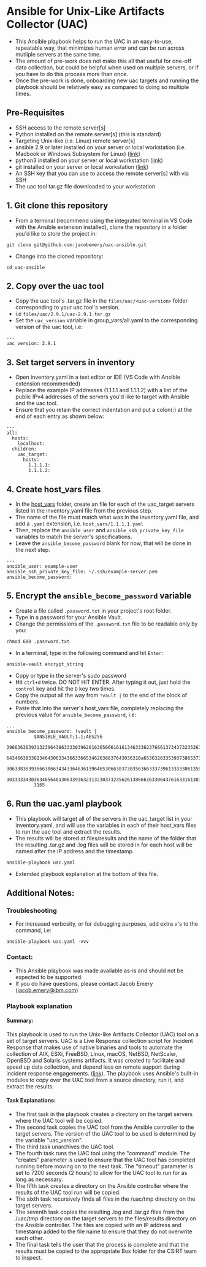 # Ansible for Unix-Like Artifacts Collector (UAC)
* This Ansible playbook helps to run the UAC in an easy-to-use, repeatable way, that minimizes human error and can be run across mutliple servers at the same time.
* The amount of pre-work does not make this all that useful for one-off data collection, but could be helpful when used on multiple servers, or if you have to do this process more than once.
* Once the pre-work is done, onboarding new uac targets and running the playbook should be relatively easy as compared to doing so multiple times.

## Pre-Requisites
* SSH access to the remote server[s]
* Python installed on the remote server[s] (this is standard)
* Targeting Unix-like (i.e. Linux) remote server[s]
* ansible 2.9 or later installed on your server or local workstation (i.e. Macbook or Windows Subsystem for Linux) ([link](https://docs.ansible.com/ansible/latest/installation_guide/intro_installation.html#pipx-install))
* python3 installed on your server or local workstation ([link](https://www.python.org/downloads/))
* git installed on your server or local workstation ([link](https://git-scm.com/book/en/v2/Getting-Started-Installing-Git))
* An SSH key that you can use to access the remote server[s] with via SSH
* The uac tool tar.gz file downloaded to your workstation

## 1. Git clone this repository
* From a terminal (recommend using the integrated terminal in VS Code with the Ansible extension installed), clone the repository in a folder you'd like to store the project in:
```
git clone git@github.com:jacobemery/uac-ansible.git
```
* Change into the cloned repository:
```
cd uac-ansible
```
## 2. Copy over the uac tool
* Copy the uac tool's .tar.gz file in the `files/uac/<uac-version>` folder corresponding to your uac tool's version.
* i.e `files/uac/2.9.1/uac-2.9.1.tar.gz`
* Set the `uac_version` variable in group_vars/all.yaml to the corresponding version of the uac tool, i.e:
```
---
uac_version: 2.9.1
```

## 3. Set target servers in inventory
* Open inventory.yaml in a text editor or IDE (VS Code with Ansible extension recommended)
* Replace the example IP addresses (1.1.1.1 and 1.1.1.2) with a list of the public IPv4 addresses of the servers you'd like to target with Ansible and the uac tool. 
* Ensure that you retain the correct indentation and put a colon(:) at the end of each entry as shown below:
```
---
all:
  hosts:
    localhost:
  children:
    uac_target:
      hosts:
        1.1.1.1:
        1.1.1.2:
```
## 4. Create host_vars files 
* In the [host_vars](host_vars) folder, create an file for each of the uac_target servers listed in the inventory.yaml file from the previous step. 
* The name of the file must match what was in the inventory.yaml file, and add a `.yaml` extension, i.e. `host_vars/1.1.1.1.yaml`
* Then, replace the `ansible_user` and `ansible_ssh_private_key_file` variables to match the server's specifications.
* Leave the `ansible_become_password` blank for now, that will be done in the next step.
```
---
ansible_user: example-user
ansible_ssh_private_key_file: ~/.ssh/example-server.pem
ansible_become_password: 
```
## 5. Encrypt the `ansible_become_password` variable
* Create a file called `.password.txt` in your project's root folder.
* Type in a password for your Ansible Vault.
* Change the permissions of the `.password.txt` file to be readable only by you:
```
chmod 600 .password.txt
```
* In a terminal, type in the following command and hit `Enter`:
```
ansible-vault encrypt_string
```
* Copy or type in the server's sudo password
* Hit `ctrl+d` twice. DO NOT HIT ENTER. After typing it out, just hold the `control` key and hit the `D` key two times.
* Copy the output all the way from `!vault |` to the end of the block of numbers.
* Paste that into the server's host_vars file, completely replacing the previous value for `ansible_become_password`, i.e:
```
...
ansible_become_password: !vault |
          $ANSIBLE_VAULT;1.1;AES256
          39663636393132396438633330396261636566616161346333623766613734373235363862396430
          6434663833623464306334366336653462636637643036310a653632633539373865373463313834
          30633836393666386634343364636139646530663837383563663337396133333061356161336637
          3033333430363465640a306339363231323037323562613866616330643761633161383236323663
          3165
```
## 6. Run the uac.yaml playbook
* This playbook will target all of the servers in the uac_target list in your inventory.yaml, and will use the variables in each of their host_vars files to run the uac tool and extract the results.
* The results will be stored at files/results and the name of the folder that the resulting .tar.gz and .log files will be stored in for each host will be named after the IP address and the timestamp.
```
ansible-playbook uac.yaml
```
* Extended playbook explanation at the bottom of this file.

## Additional Notes:
### Troubleshooting
* For increased verbosity, or for debugging purposes, add extra v's to the command, i.e:
```
ansible-playbook uac.yaml -vvv
```
### Contact:
* This Ansible playbook was made available as-is and should not be expected to be supported.
* If you do have questions, please contact Jacob Emery (jacob.emery@ibm.com)

### Playbook explanation
#### Summary: 
This playbook is used to run the Unix-like Artifacts Collector (UAC) tool on a set of target servers. UAC is a Live Response collection script for Incident Response that makes use of native binaries and tools to automate the collection of AIX, ESXi, FreeBSD, Linux, macOS, NetBSD, NetScaler, OpenBSD and Solaris systems artifacts. It was created to facilitate and speed up data collection, and depend less on remote support during incident response engagements. ([link](https://tclahr.github.io/uac-docs/)). The playbook uses Ansible's built-in modules to copy over the UAC tool from a source directory, run it, and extract the results.

#### Task Explanations:
* The first task in the playbook creates a directory on the target servers where the UAC tool will be copied.
* The second task copies the UAC tool from the Ansible controller to the target servers. The version of the UAC tool to be used is determined by the variable "uac_version".
* The third task unarchives the UAC tool.
* The fourth task runs the UAC tool using the "command" module. The "creates" parameter is used to ensure that the UAC tool has completed running before moving on to the next task. The "timeout" parameter is set to 7200 seconds (2 hours) to allow for the UAC tool to run for as long as necessary.
* The fifth task creates a directory on the Ansible controller where the results of the UAC tool run will be copied.
* The sixth task recursively finds all files in the /uac/tmp directory on the target servers.
* The seventh task copies the resulting .log and .tar.gz files from the /uac/tmp directory on the target servers to the files/results directory on the Ansible controller. The files are copied with an IP address and timestamp added to the file name to ensure that they do not overwrite each other.
* The final task tells the user that the process is complete and that the results must be copied to the appropriate Box folder for the CSIRT team to inspect.
